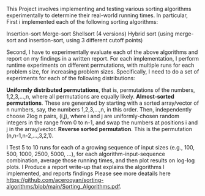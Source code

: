 This Project involves implementing and testing various sorting algorithms experimentally to determine their real-world running times. In particular, First i implemented each of the following sorting algorithms:

Insertion-sort
Merge-sort
Shellsort (4 versions)
Hybrid sort (using merge-sort and insertion-sort, using 3 different cutoff points)

Second, I have to experimentally evaluate each of the above algorithms and report on my findings in a written report. For each implementation, I perform runtime experiments on different permutations, with multiple runs for each problem size, for increasing problem sizes. Specifically, I need to do a set of experiments for each of the following distributions:

**Uniformly distributed permutations**, that is, permutations of the numbers, 1,2,3,...,n, where all permutations are equally likely.
**Almost-sorted permutations**. These are generated by starting with a sorted array/vector of n numbers, say, the numbers 1,2,3,...,n, in this order. Then, independently choose 2log n pairs, (i,j), where i and j are uniformly-chosen random integers in the range from 0 to n-1, and swap the numbers at positions i and j in the array/vector.
**Reverse sorted permutation**. This is the permutation (n,n-1,n-2,...,3,2,1).

I Test 5 to 10 runs for each of a growing sequence of input sizes (e.g., 100, 500, 1000, 2500, 5000, ...), for each algorithm-input-sequence combination, average those running times, and then plot results on log-log plots. I Produce a report write-up that explains the algorithms I implemented, and reports findings Please see more deatails here https://github.com/acerooyan/sorting-algorithms/blob/main/Sorting_Algorithms.pdf.

